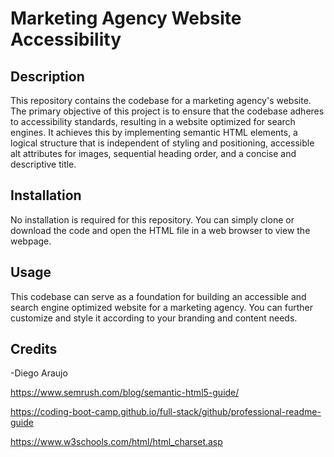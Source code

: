 # Marketing Agency Website Accessibility

## Description

This repository contains the codebase for a marketing agency's website. The primary objective of this project is to ensure that the codebase adheres to accessibility standards, resulting in a website optimized for search engines. It achieves this by implementing semantic HTML elements, a logical structure that is independent of styling and positioning, accessible alt attributes for images, sequential heading order, and a concise and descriptive title.

## Installation

No installation is required for this repository. You can simply clone or download the code and open the HTML file in a web browser to view the webpage.

## Usage

This codebase can serve as a foundation for building an accessible and search engine optimized website for a marketing agency. You can further customize and style it according to your branding and content needs.

## Credits

-Diego Araujo

https://www.semrush.com/blog/semantic-html5-guide/

https://coding-boot-camp.github.io/full-stack/github/professional-readme-guide

https://www.w3schools.com/html/html_charset.asp
